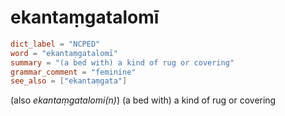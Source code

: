 # ekantaṃgatalomī

``` toml
dict_label = "NCPED"
word = "ekantaṃgatalomī"
summary = "(a bed with) a kind of rug or covering"
grammar_comment = "feminine"
see_also = ["ekantaṃgata"]
```

(also *ekantaṃgatalomi(n)*) (a bed with) a kind of rug or covering

